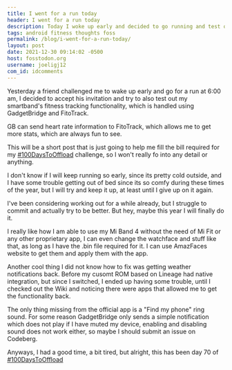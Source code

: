 ```yaml
---
title: I went for a run today
header: I went for a run today
description: Today I woke up early and decided to go running and test out GadgetBridge + FitoTrack
tags: android fitness thoughts foss
permalink: /blog/i-went-for-a-run-today/
layout: post
date: 2021-12-30 09:14:02 -0500
host: fosstodon.org
username: joeligj12
com_id: idcomments
---
```


Yesterday a friend challenged me to wake up early and go for a run at 6:00 am, 
I decided to accept his invitation and try to also test out my smartband's fitness tracking functionality, which is handled using GadgetBridge and FitoTrack.

GB can send heart rate information to FitoTrack, which allows me to get more stats, which are always fun to see.

This will be a short post that is just going to help me fill the bill required for my [#100DaysToOffload](https://100DaysToOffload.com) challenge, so I won't really fo into any detail or anything.

I don't know if I will keep running so early, since its pretty cold outside, and I have some trouble getting out of bed since its so comfy during these times of the year, but I will try and keep it up, at least until I give up on it again.

I've been considering working out for a while already, but I struggle to commit and actually try to be better. But hey, maybe this year I will finally do it.

I really like how I am able to use my Mi Band 4 without the need of Mi Fit or any other proprietary app, I can even change the watchface and stuff like that, as long as I have the .bin file required for it. I can use AmazFaces website to get them and apply them with the app.

Another cool thing I did not know how to fix was getting weather notifications back. Before my cusomt ROM based on Lineage had native integration, but since I switched, I ended up having some trouble, until I checked out the Wiki and noticing there were apps that allowed me to get the functionality back.

The only thing missing from the official app is a "Find my phone" ring sound. For some reason GadgetBridge only sends a simple notification which does not play if I have muted my device, enabling and disabling sound does not work either, so maybe I should submit an issue on Codeberg.

Anyways, I had a good time, a bit tired, but alright, this has been day 70 of [#100DaysToOffload](https://100DaysToOffload.com)




